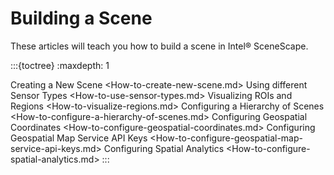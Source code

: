 # Building a Scene

These articles will teach you how to build a scene in Intel® SceneScape.

:::{toctree}
:maxdepth: 1

Creating a New Scene <How-to-create-new-scene.md>
Using different Sensor Types <How-to-use-sensor-types.md>
Visualizing ROIs and Regions <How-to-visualize-regions.md>
Configuring a Hierarchy of Scenes <How-to-configure-a-hierarchy-of-scenes.md>
Configuring Geospatial Coordinates <How-to-configure-geospatial-coordinates.md>
Configuring Geospatial Map Service API Keys <How-to-configure-geospatial-map-service-api-keys.md>
Configuring Spatial Analytics <How-to-configure-spatial-analytics.md>
:::
